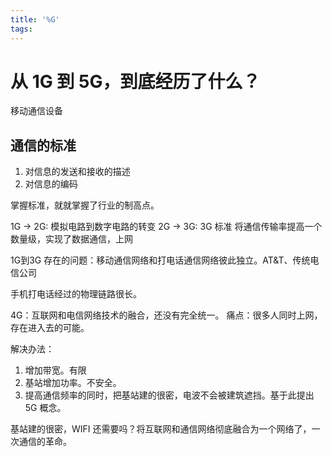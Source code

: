 ```yaml
---
title: '%G'
tags:
---
```



# 从 1G 到 5G，到底经历了什么？

移动通信设备 


## 通信的标准

1. 对信息的发送和接收的描述
2. 对信息的编码

掌握标准，就就掌握了行业的制高点。

1G -> 2G: 模拟电路到数字电路的转变
2G -> 3G: 3G 标准 将通信传输率提高一个数量级，实现了数据通信，上网 
 
1G到3G 存在的问题：移动通信网络和打电话通信网络彼此独立。AT&T、传统电信公司

手机打电话经过的物理链路很长。


4G：互联网和电信网络技术的融合，还没有完全统一。
痛点：很多人同时上网，存在进入去的可能。

解决办法：

1. 增加带宽。有限
2. 基站增加功率。不安全。
3. 提高通信频率的同时，把基站建的很密，电波不会被建筑遮挡。基于此提出 5G 概念。

基站建的很密，WIFI 还需要吗？将互联网和通信网络彻底融合为一个网络了，一次通信的革命。




